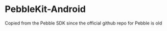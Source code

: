 PebbleKit-Android
=================

Copied from the Pebble SDK since the official github repo for Pebble is old
